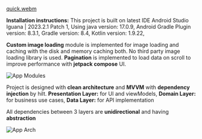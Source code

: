 [quick.webm](https://github.com/kevan18081990/ImageLoadingApp/assets/8202746/cb2ce4e1-5a94-4895-82ea-df53fc7ba49f)

**Installation instructions:**
This project is built on latest IDE Android Studio Iguana | 2023.2.1 Patch 1,
Using java version: 17.0.9,
Android Gradle Plugin version: 8.3.1,
Gradle version: 8.4,
Kotlin version: 1.9.22,

**Custom image loading** module is implemented for image loading and caching with the disk and memory caching both. No third party image loading library is used.
**Pagination** is implemented to load data on scroll to improve performance with **jetpack compose** UI.

![App Modules](https://github.com/kevan18081990/ImageLoadingApp/assets/8202746/8c015460-28d6-46c3-95e3-743fed6cd8ae)

Project is designed with **clean architecture** and **MVVM** with **dependency injection** by hilt.
**Presentation Layer:** for UI and viewModels,
**Domain Layer:** for business use cases,
**Data Layer:** for API implementation

All dependencies between 3 layers are **unidirectional** and having **abstraction**  

![App Arch](https://github.com/kevan18081990/ImageLoadingApp/assets/8202746/106f6f89-2f68-4a88-a652-0db85877aca0)

